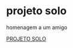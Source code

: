 # projeto solo
 homenagem a um amigo
 

<a href="https://caiqueoliveira07.github.io/projeto-solo/">PROJETO SOLO</a>



